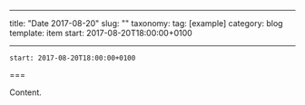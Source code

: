 
---
title: "Date 2017-08-20"
slug: ""
taxonomy:
tag: [example]
category: blog
template: item
start: 2017-08-20T18:00:00+0100

---

``start: 2017-08-20T18:00:00+0100``

===

Content.
